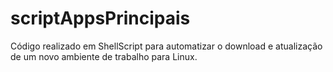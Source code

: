 # scriptAppsPrincipais
Código realizado em ShellScript para automatizar o download e atualização de um novo ambiente de trabalho para Linux.
